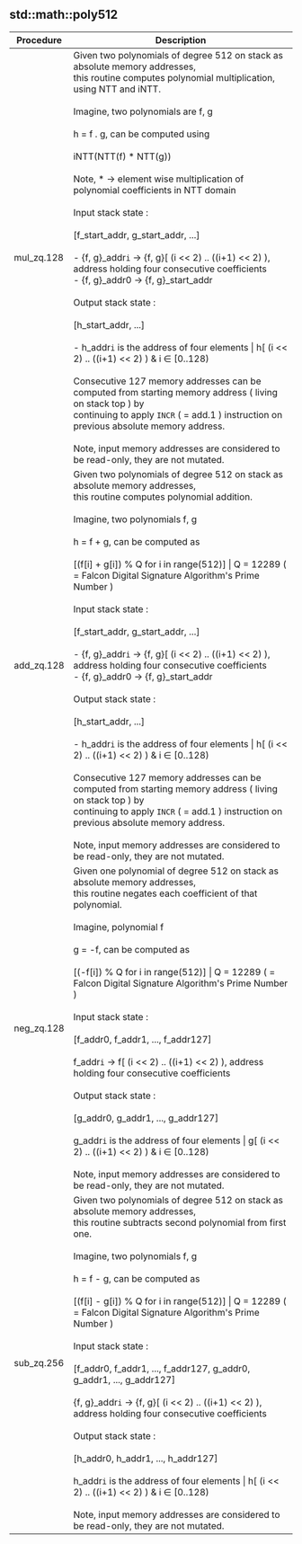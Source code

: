 
## std::math::poly512
| Procedure | Description |
| ----------- | ------------- |
| mul_zq.128 |  Given two polynomials of degree 512 on stack as absolute memory addresses,<br /> this routine computes polynomial multiplication, using NTT and iNTT.<br /><br /> Imagine, two polynomials are f, g<br /><br /> h = f . g, can be computed using<br /><br /> iNTT(NTT(f) * NTT(g))<br /><br /> Note, * -> element wise multiplication of polynomial coefficients in NTT domain<br /><br /> Input stack state :<br /><br /> [f_start_addr, g_start_addr, ...]<br /><br /> - {f, g}_addr`i` -> {f, g}[ (i << 2) .. ((i+1) << 2) ), address holding four consecutive coefficients<br /> - {f, g}_addr0 -> {f, g}_start_addr<br /><br /> Output stack state :<br /><br /> [h_start_addr, ...]<br /><br /> - h_addr`i` is the address of four elements \| h[ (i << 2) .. ((i+1) << 2) ) & i ∈ [0..128)<br /><br /> Consecutive 127 memory addresses can be computed from starting memory address ( living on stack top ) by <br /> continuing to apply `INCR` ( = add.1 ) instruction on previous absolute memory address.<br /><br /> Note, input memory addresses are considered to be read-only, they are not mutated. |
| add_zq.128 |  Given two polynomials of degree 512 on stack as absolute memory addresses,<br /> this routine computes polynomial addition.<br /><br /> Imagine, two polynomials f, g<br /><br /> h = f + g, can be computed as<br /><br /> [(f[i] + g[i]) % Q for i in range(512)] \| Q = 12289 ( = Falcon Digital Signature Algorithm's Prime Number )<br /><br /> Input stack state :<br /><br /> [f_start_addr, g_start_addr, ...]<br /><br /> - {f, g}_addr`i` -> {f, g}[ (i << 2) .. ((i+1) << 2) ), address holding four consecutive coefficients<br /> - {f, g}_addr0 -> {f, g}_start_addr<br /><br /> Output stack state :<br /><br /> [h_start_addr, ...]<br /><br /> - h_addr`i` is the address of four elements \| h[ (i << 2) .. ((i+1) << 2) ) & i ∈ [0..128)<br /><br /> Consecutive 127 memory addresses can be computed from starting memory address ( living on stack top ) by <br /> continuing to apply `INCR` ( = add.1 ) instruction on previous absolute memory address.<br /><br /> Note, input memory addresses are considered to be read-only, they are not mutated. |
| neg_zq.128 |  Given one polynomial of degree 512 on stack as absolute memory addresses,<br /> this routine negates each coefficient of that polynomial.<br /><br /> Imagine, polynomial f<br /><br /> g = -f, can be computed as<br /><br /> [(-f[i]) % Q for i in range(512)] \| Q = 12289 ( = Falcon Digital Signature Algorithm's Prime Number )<br /><br /> Input stack state :<br /><br /> [f_addr0, f_addr1, ..., f_addr127]<br /><br /> f_addr`i` -> f[ (i << 2) .. ((i+1) << 2) ), address holding four consecutive coefficients<br /><br /> Output stack state :<br /><br /> [g_addr0, g_addr1, ..., g_addr127]<br /><br /> g_addr`i` is the address of four elements \| g[ (i << 2) .. ((i+1) << 2) ) & i ∈ [0..128)<br /><br /> Note, input memory addresses are considered to be read-only, they are not mutated. |
| sub_zq.256 |  Given two polynomials of degree 512 on stack as absolute memory addresses,<br /> this routine subtracts second polynomial from first one.<br /><br /> Imagine, two polynomials f, g<br /><br /> h = f - g, can be computed as<br /><br /> [(f[i] - g[i]) % Q for i in range(512)] \| Q = 12289 ( = Falcon Digital Signature Algorithm's Prime Number )<br /><br /> Input stack state :<br /><br /> [f_addr0, f_addr1, ..., f_addr127, g_addr0, g_addr1, ..., g_addr127]<br /><br /> {f, g}_addr`i` -> {f, g}[ (i << 2) .. ((i+1) << 2) ), address holding four consecutive coefficients<br /><br /> Output stack state :<br /><br /> [h_addr0, h_addr1, ..., h_addr127]<br /><br /> h_addr`i` is the address of four elements \| h[ (i << 2) .. ((i+1) << 2) ) & i ∈ [0..128)<br /><br /> Note, input memory addresses are considered to be read-only, they are not mutated. |
